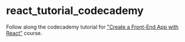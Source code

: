 # react_tutorial_codecademy
Follow along the codecademy tutorial for ["Create a Front-End App with React"](https://www.codecademy.com/learn/paths/build-web-apps-with-react) course.
